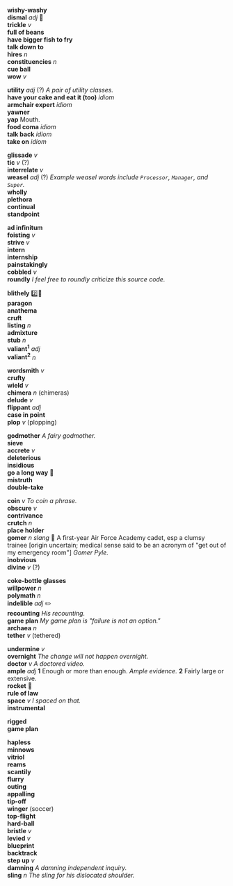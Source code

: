 
__wishy-washy__  
__dismal__ _adj_ :mega:  
__trickle__ _v_  
__full of beans__  
__have bigger fish to fry__  
__talk down to__  
__hires__ _n_  
__constituencies__ _n_  
__cue ball__  
__wow__ _v_  

__utility__ _adj_ (?) _A pair of utility classes._  
__have your cake and eat it (too)__ _idiom_  
__armchair expert__ _idiom_  
__yawner__  
__yap__ Mouth.  
__food coma__ _idiom_  
__talk back__ _idiom_  
__take on__ _idiom_  

__glissade__ _v_  
__tic__ _v_ (?)  
__interrelate__ _v_  
__weasel__ _adj_ (?) _Example weasel words include `Processor`, `Manager`, and `Super`._  
__wholly__  
__plethora__  
__continual__  
__standpoint__  

__ad infinitum__  
__foisting__ _v_  
__strive__ _v_  
__intern__  
__internship__  
__painstakingly__  
__cobbled__ _v_  
__roundly__ _I feel free to roundly criticize this source code._  

__blithely__ :two::hammer:  
__paragon__  
__anathema__  
__cruft__  
__listing__ _n_   
__admixture__  
__stub__ _n_  
__valiant<sup>1</sup>__ _adj_  
__valiant<sup>2</sup>__ _n_  

__wordsmith__ _v_  
__crufty__  
__wield__ _v_  
__chimera__ _n_ (chimeras)  
__delude__ _v_  
__flippant__ _adj_  
__case in point__  
__plop__ _v_ (plopping)  

__godmother__ _A fairy godmother._  
__sieve__  
__accrete__ _v_  
__deleterious__  
__insidious__  
__go a long way__ :dart:  
__mistruth__  
__double-take__  

__coin__ _v_ _To coin a phrase._  
__obscure__ _v_  
__contrivance__  
__crutch__ _n_  
__place holder__  
__gomer__ _n_ _slang_ :dart: A first-year Air Force Academy cadet, esp a clumsy trainee [origin uncertain; medical sense said to be an acronym of "get out of my emergency room"] _Gomer Pyle._  
__inobvious__  
__divine__ _v_ (?)  

__coke-bottle glasses__  
__willpower__ _n_  
__polymath__ _n_  
__indelible__ _adj_ :pencil2:  
__recounting__ _His recounting._  
__game plan__ _My game plan is "failure is not an option."_  
__archaea__ _n_  
__tether__ _v_ (tethered)  

__undermine__ _v_  
__overnight__ _The change will not happen overnight._  
__doctor__ _v_ _A doctored video._  
__ample__ _adj_ __1__ Enough or more than enough. _Ample evidence._ __2__ Fairly large or extensive.  
__rocket__ :mega:  
__rule of law__  
__space__ _v_ _I spaced on that._  
__instrumental__  

__rigged__  
__game plan__  

__hapless__  
__minnows__  
__vitriol__  
__reams__  
__scantily__  
__flurry__  
__outing__  
__appalling__  
__tip-off__  
__winger__ (soccer)  
__top-flight__  
__hard-ball__  
__bristle__ _v_  
__levied__ _v_  
__blueprint__  
__backtrack__  
__step up__ _v_  
__damning__ _A damning independent inquiry._  
__sling__ _n_ _The sling for his dislocated shoulder._  
